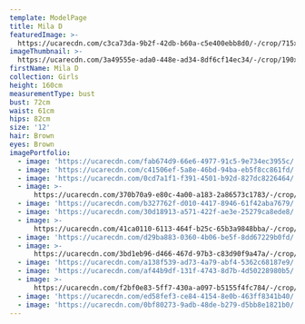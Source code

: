 ```yaml
---
template: ModelPage
title: Mila D
featuredImage: >-
  https://ucarecdn.com/c3ca73da-9b2f-42db-b60a-c5e400ebb8d0/-/crop/715x405/0,64/-/preview/
imageThumbnail: >-
  https://ucarecdn.com/3a49555e-ada0-448e-ad34-8df6cf14ec34/-/crop/190x249/153,0/-/preview/
firstName: Mila D
collection: Girls
height: 160cm
measurementType: bust
bust: 72cm
waist: 61cm
hips: 82cm
size: '12'
hair: Brown
eyes: Brown
imagePortfolio:
  - image: 'https://ucarecdn.com/fab674d9-66e6-4977-91c5-9e734ec3955c/'
  - image: 'https://ucarecdn.com/c41506ef-5a8e-46bd-94ba-eb5f8cc861fd/'
  - image: 'https://ucarecdn.com/0cd7a1f1-f391-4501-b92d-827dc8226464/'
  - image: >-
      https://ucarecdn.com/370b70a9-e80c-4a00-a183-2a86573c1783/-/crop/715x775/0,66/-/preview/
  - image: 'https://ucarecdn.com/b327762f-d010-4417-8946-61f42aba7679/'
  - image: 'https://ucarecdn.com/30d18913-a571-422f-ae3e-25279ca8ede8/'
  - image: >-
      https://ucarecdn.com/41ca0110-6113-464f-b25c-65b3a9848bba/-/crop/340x534/0,55/-/preview/
  - image: 'https://ucarecdn.com/d29ba883-0360-4b06-be5f-8dd67229b0fd/'
  - image: >-
      https://ucarecdn.com/3bd1eb96-d466-467d-97b3-c83d90f9a47a/-/crop/544x792/54,47/-/preview/
  - image: 'https://ucarecdn.com/a138f539-ad73-4a79-abf4-5362c68187e9/'
  - image: 'https://ucarecdn.com/af44b9df-131f-4743-8d7b-4d50228980b5/'
  - image: >-
      https://ucarecdn.com/f2bf0e83-5ff7-430a-a097-b5155f4fc784/-/crop/497x825/12,56/-/preview/
  - image: 'https://ucarecdn.com/ed58fef3-ce84-4154-8e0b-463ff8341b40/'
  - image: 'https://ucarecdn.com/0bf80273-9adb-48de-b279-d5bb8e1821b0/'
---
```


